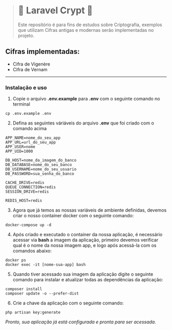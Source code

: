 ># **🔐 Laravel Crypt 🔐**
>
> Este repositório é para fins de estudos sobre Criptografia, exemplos que utilizam Cifras antigas e modernas serão implementadas no projeto.

## Cifras implementadas:

- Cifra de Vigenère
- Cifra de Vernam

---

### Instalação e uso

1. Copie o arquivo **.env.example** para **.env** com o seguinte comando no terminal

```
cp .env.example .env
```

2. Defina as seguintes váriáveis do arquivo **.env** que foi criado com o comando acima


```env
APP_NAME=nome_do_seu_app
APP_URL=url_do_seu_app
APP_USER=nome
APP_UID=1000

DB_HOST=nome_da_imagem_do_banco
DB_DATABASE=nome_do_seu_banco
DB_USERNAME=nome_do_seu_usuario
DB_PASSWORD=sua_senha_do_banco

CACHE_DRIVE=redis
QUEUE_CONNECTION=redis
SESSION_DRIVE=redis

REDIS_HOST=redis
```

3. Agora que já temos as nossas variáveis de ambiente definidas, devemos criar o nosso container docker com o seguinte comando:

```
docker-compose up -d
```

4. Após criado e executado o container da nossa aplicação, é necessário acessar via **bash** a imagem da aplicação, primeiro devemos verificar qual é o nome da nossa imagem app, e logo após acessá-la com os comandos abaixo:

```
docker ps
docker exec -it [nome-sua-app] bash
```

5. Quando tiver acessado sua imagem da aplicação digite o seguinte comando para instalar e atualizar todas as dependências da aplicação:

```
composer install
composer update -o --prefer-dist
```

6. Crie a chave da aplicação com o seguinte comando:

```
php artisan key:generate
```

_Pronto, sua aplicação já está configurada e pronta para ser acessada._
